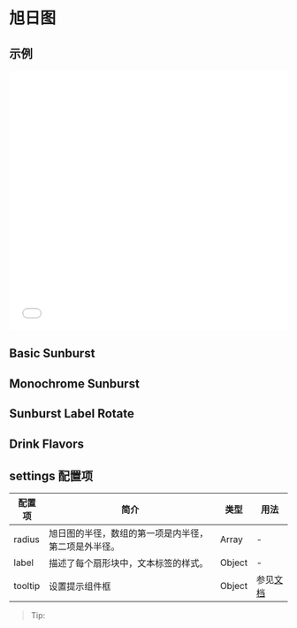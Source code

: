 # 旭日图

## 示例

<iframe width="100%" height="470" src="//jsfiddle.net/vecharts/2auLzq1c/embedded/result,html,js/?bodyColor=fff" allowfullscreen="allowfullscreen" frameborder="0"></iframe>

## Basic Sunburst

<vuep template="#basicSunburst" :options="{ theme: 'vue', lineNumbers: false }"></vuep>

<script v-pre type="text/x-template" id="basicSunburst">
<template>
  <ve-sunburst-chart :data="chartData" :settings="chartSettings"/>
</template>

<script>
 module.exports = {
    created () {
      this.chartData = {
        dimensions: {
          name: '',
          data: []
        },
        measures: [{
          name: '',
          data: [{name:'前端',children:[{name:'javascript',value:15,children:[{name:'react',value:6},{name:'vue',value:5},{name:'angular',value:4}]},{name:'css',value:10,children:[{name:'less',value:5},{name:'sass',value:1},{name:'styls',value:4}]}]},{name:'后端',children:[{name:'java',children:[{name:'spring mvc',value:10},{name:'spring boot',value:20}]}]}]
        }]
      }
      this.chartSettings = {
        radius: [0, '80%'],
        label: {
          rotate: 0
        },
        tooltip: {
          show: true
        }
      }
    }
  }
</script>

## Monochrome Sunburst

<vuep template="#monochrome" :options="{ theme: 'vue', lineNumbers: false }"></vuep>

<script v-pre type="text/x-template" id="monochrome">
<template>
  <ve-sunburst-chart :data="chartData" :settings="chartSettings"/>
</template>

<script>
 module.exports = {
    created () {
      this.chartData = {
        dimensions: {
          name: '',
          data: []
        },
        measures: [{
          name: '',
          data: [{children:[{value:5,children:[{value:1,itemStyle:{color:'#F54F4A'}},{value:2,children:[{value:1,itemStyle:{color:'#FF8C75'}}]},{children:[{value:1}]}],itemStyle:{color:'#F54F4A'}},{value:10,children:[{value:6,children:[{value:1,itemStyle:{color:'#F54F4A'}},{value:1},{value:1,itemStyle:{color:'#FF8C75'}},{value:1}],itemStyle:{color:'#FFB499'}},{value:2,children:[{value:1}],itemStyle:{color:'#FFB499'}},{children:[{value:1,itemStyle:{color:'#FF8C75'}}]}],itemStyle:{color:'#F54F4A'}}],itemStyle:{color:'#F54F4A'}},{value:9,children:[{value:4,children:[{value:2,itemStyle:{color:'#FF8C75'}},{children:[{value:1,itemStyle:{color:'#F54F4A'}}]}],itemStyle:{color:'#F54F4A'}},{children:[{value:3,children:[{value:1},{value:1,itemStyle:{color:'#FF8C75'}}]}],itemStyle:{color:'#FFB499'}}],itemStyle:{color:'#FF8C75'}},{value:7,children:[{children:[{value:1,itemStyle:{color:'#FFB499'}},{value:3,children:[{value:1,itemStyle:{color:'#FF8C75'}},{value:1}],itemStyle:{color:'#FF8C75'}},{value:2,children:[{value:1},{value:1,itemStyle:{color:'#F54F4A'}}],itemStyle:{color:'#F54F4A'}}],itemStyle:{color:'#FFB499'}}],itemStyle:{color:'#F54F4A'}},{children:[{value:6,children:[{value:1,itemStyle:{color:'#FF8C75'}},{value:2,children:[{value:2,itemStyle:{color:'#FF8C75'}}],itemStyle:{color:'#F54F4A'}},{value:1,itemStyle:{color:'#FFB499'}}],itemStyle:{color:'#FFB499'}},{value:3,children:[{value:1},{children:[{value:1,itemStyle:{color:'#FF8C75'}}]},{value:1}],itemStyle:{color:'#FFB499'}}],itemStyle:{color:'#F54F4A'}}]
        }]
      }
      this.chartSettings = {
        radius: ['15%', '80%'],
        sort: null,
        highlightPolicy: 'ancestor',
        itemStyle: {
          color: '#ddd',
          borderWidth: 2
        }
      }
    }
  }
</script>

## Sunburst Label Rotate

<vuep template="#rotateSun" :options="{ theme: 'vue', lineNumbers: false }"></vuep>

<script v-pre type="text/x-template" id="rotateSun">
<template>
  <ve-sunburst-chart :data="chartData" :settings="chartSettings" />
</template>

<script>
 module.exports = {
    created () {
      this.chartData = {
        dimensions: {
          name: '',
          data: []
        },
        measures: [{
          name: '',
          data: [{value:8,children:[{value:4,children:[{value:2},{value:1},{value:1},{value:0.5}]},{value:2}]},{value:4,children:[{children:[{value:2}]}]},{value:4,children:[{children:[{value:2}]}]},{value:3,children:[{children:[{value:1}]}]}]
        }]
      }
      this.chartSettings = {
        silent: true,
        radius: ['15%', '80%'],
        sort: null,
        highlightPolicy: 'ancestor',
        levels:[{},{itemStyle:{color:'red'},label:{rotate:'radial'}},{itemStyle:{color:'orange'},label:{rotate:'tangential'}},{itemStyle:{color:'yellow'},label:{rotate:0}}],
        label: {
          color: '#fff',
          textBorderColor: '#666',
          textBorderWidth: 2,
          borderColor: '#999',
          borderWidth: 1,
          formatter: function (param) {
            let depth = param.treePathInfo.length
            if (depth === 2) {
              return 'radial'
            } else if (depth === 3) {
              return 'tangential'
            } else if (depth === 4) {
              return '0'
            }
          }
        },
      }
    }
  }
</script>

## Drink Flavors

<vuep template="#Drink" :options="{ theme: 'vue', lineNumbers: false }"></vuep>

<script v-pre type="text/x-template" id="Drink" />
<template>
  <ve-sunburst-chart :data="chartData" :settings="chartSettings" />
</template>

<script>
 module.exports = {
    created () {
      this.chartData = {
        dimensions: {
          name: '',
          data: []
        },
        measures: [{
          name: 'Drink Flavors',
          data: [{name:'Flora',itemStyle:{color:'#da0d68'},children:[{name:'Black Tea',value:1,itemStyle:{color:'#975e6d'}},{name:'Floral',itemStyle:{color:'#e0719c'},children:[{name:'Chamomile',value:1,itemStyle:{color:'#f99e1c'}},{name:'Rose',value:1,itemStyle:{color:'#ef5a78'}},{name:'Jasmine',value:1,itemStyle:{color:'#f7f1bd'}}]}]},{name:'Fruity',itemStyle:{color:'#da1d23'},children:[{name:'Berry',itemStyle:{color:'#dd4c51'},children:[{name:'Blackberry',value:1,itemStyle:{color:'#3e0317'}},{name:'Raspberry',value:1,itemStyle:{color:'#e62969'}},{name:'Blueberry',value:1,itemStyle:{color:'#6569b0'}},{name:'Strawberry',value:1,itemStyle:{color:'#ef2d36'}}]},{name:'Dried Fruit',itemStyle:{color:'#c94a44'},children:[{name:'Raisin',value:1,itemStyle:{color:'#b53b54'}},{name:'Prune',value:1,itemStyle:{color:'#a5446f'}}]},{name:'Other Fruit',itemStyle:{color:'#dd4c51'},children:[{name:'Coconut',value:1,itemStyle:{color:'#f2684b'}},{name:'Cherry',value:1,itemStyle:{color:'#e73451'}},{name:'Pomegranate',value:1,itemStyle:{color:'#e65656'}},{name:'Pineapple',value:1,itemStyle:{color:'#f89a1c'}},{name:'Grape',value:1,itemStyle:{color:'#aeb92c'}},{name:'Apple',value:1,itemStyle:{color:'#4eb849'}},{name:'Peach',value:1,itemStyle:{color:'#f68a5c'}},{name:'Pear',value:1,itemStyle:{color:'#baa635'}}]},{name:'Citrus Fruit',itemStyle:{color:'#f7a128'},children:[{name:'Grapefruit',value:1,itemStyle:{color:'#f26355'}},{name:'Orange',value:1,itemStyle:{color:'#e2631e'}},{name:'Lemon',value:1,itemStyle:{color:'#fde404'}},{name:'Lime',value:1,itemStyle:{color:'#7eb138'}}]}]},{name:'Sour/\nFermented',itemStyle:{color:'#ebb40f'},children:[{name:'Sour',itemStyle:{color:'#e1c315'},children:[{name:'Sour Aromatics',value:1,itemStyle:{color:'#9ea718'}},{name:'Acetic Acid',value:1,itemStyle:{color:'#94a76f'}},{name:'Butyric Acid',value:1,itemStyle:{color:'#d0b24f'}},{name:'Isovaleric Acid',value:1,itemStyle:{color:'#8eb646'}},{name:'Citric Acid',value:1,itemStyle:{color:'#faef07'}},{name:'Malic Acid',value:1,itemStyle:{color:'#c1ba07'}}]},{name:'Alcohol/\nFremented',itemStyle:{color:'#b09733'},children:[{name:'Winey',value:1,itemStyle:{color:'#8f1c53'}},{name:'Whiskey',value:1,itemStyle:{color:'#b34039'}},{name:'Fremented',value:1,itemStyle:{color:'#ba9232'}},{name:'Overripe',value:1,itemStyle:{color:'#8b6439'}}]}]},{name:'Green/\nVegetative',itemStyle:{color:'#187a2f'},children:[{name:'Olive Oil',value:1,itemStyle:{color:'#a2b029'}},{name:'Raw',value:1,itemStyle:{color:'#718933'}},{name:'Green/\nVegetative',itemStyle:{color:'#3aa255'},children:[{name:'Under-ripe',value:1,itemStyle:{color:'#a2bb2b'}},{name:'Peapod',value:1,itemStyle:{color:'#62aa3c'}},{name:'Fresh',value:1,itemStyle:{color:'#03a653'}},{name:'Dark Green',value:1,itemStyle:{color:'#038549'}},{name:'Vegetative',value:1,itemStyle:{color:'#28b44b'}},{name:'Hay-like',value:1,itemStyle:{color:'#a3a830'}},{name:'Herb-like',value:1,itemStyle:{color:'#7ac141'}}]},{name:'Beany',value:1,itemStyle:{color:'#5e9a80'}}]},{name:'Other',itemStyle:{color:'#0aa3b5'},children:[{name:'Papery/Musty',itemStyle:{color:'#9db2b7'},children:[{name:'Stale',value:1,itemStyle:{color:'#8b8c90'}},{name:'Cardboard',value:1,itemStyle:{color:'#beb276'}},{name:'Papery',value:1,itemStyle:{color:'#fefef4'}},{name:'Woody',value:1,itemStyle:{color:'#744e03'}},{name:'Moldy/Damp',value:1,itemStyle:{color:'#a3a36f'}},{name:'Musty/Dusty',value:1,itemStyle:{color:'#c9b583'}},{name:'Musty/Earthy',value:1,itemStyle:{color:'#978847'}},{name:'Animalic',value:1,itemStyle:{color:'#9d977f'}},{name:'Meaty Brothy',value:1,itemStyle:{color:'#cc7b6a'}},{name:'Phenolic',value:1,itemStyle:{color:'#db646a'}}]},{name:'Chemical',itemStyle:{color:'#76c0cb'},children:[{name:'Bitter',value:1,itemStyle:{color:'#80a89d'}},{name:'Salty',value:1,itemStyle:{color:'#def2fd'}},{name:'Medicinal',value:1,itemStyle:{color:'#7a9bae'}},{name:'Petroleum',value:1,itemStyle:{color:'#039fb8'}},{name:'Skunky',value:1,itemStyle:{color:'#5e777b'}},{name:'Rubber',value:1,itemStyle:{color:'#120c0c'}}]}]},{name:'Roasted',itemStyle:{color:'#c94930'},children:[{name:'Pipe Tobacco',value:1,itemStyle:{color:'#caa465'}},{name:'Tobacco',value:1,itemStyle:{color:'#dfbd7e'}},{name:'Burnt',itemStyle:{color:'#be8663'},children:[{name:'Acrid',value:1,itemStyle:{color:'#b9a449'}},{name:'Ashy',value:1,itemStyle:{color:'#899893'}},{name:'Smoky',value:1,itemStyle:{color:'#a1743b'}},{name:'Brown, Roast',value:1,itemStyle:{color:'#894810'}}]},{name:'Cereal',itemStyle:{color:'#ddaf61'},children:[{name:'Grain',value:1,itemStyle:{color:'#b7906f'}},{name:'Malt',value:1,itemStyle:{color:'#eb9d5f'}}]}]},{name:'Spices',itemStyle:{color:'#ad213e'},children:[{name:'Pungent',value:1,itemStyle:{color:'#794752'}},{name:'Pepper',value:1,itemStyle:{color:'#cc3d41'}},{name:'Brown Spice',itemStyle:{color:'#b14d57'},children:[{name:'Anise',value:1,itemStyle:{color:'#c78936'}},{name:'Nutmeg',value:1,itemStyle:{color:'#8c292c'}},{name:'Cinnamon',value:1,itemStyle:{color:'#e5762e'}},{name:'Clove',value:1,itemStyle:{color:'#a16c5a'}}]}]},{name:'Nutty/\nCocoa',itemStyle:{color:'#a87b64'},children:[{name:'Nutty',itemStyle:{color:'#c78869'},children:[{name:'Peanuts',value:1,itemStyle:{color:'#d4ad12'}},{name:'Hazelnut',value:1,itemStyle:{color:'#9d5433'}},{name:'Almond',value:1,itemStyle:{color:'#c89f83'}}]},{name:'Cocoa',itemStyle:{color:'#bb764c'},children:[{name:'Chocolate',value:1,itemStyle:{color:'#692a19'}},{name:'Dark Chocolate',value:1,itemStyle:{color:'#470604'}}]}]},{name:'Sweet',itemStyle:{color:'#e65832'},children:[{name:'Brown Sugar',itemStyle:{color:'#d45a59'},children:[{name:'Molasses',value:1,itemStyle:{color:'#310d0f'}},{name:'Maple Syrup',value:1,itemStyle:{color:'#ae341f'}},{name:'Caramelized',value:1,itemStyle:{color:'#d78823'}},{name:'Honey',value:1,itemStyle:{color:'#da5c1f'}}]},{name:'Vanilla',value:1,itemStyle:{color:'#f89a80'}},{name:'Vanillin',value:1,itemStyle:{color:'#f37674'}},{name:'Overall Sweet',value:1,itemStyle:{color:'#e75b68'}},{name:'Sweet Aromatics',value:1,itemStyle:{color:'#d0545f'}}]}]
        }]
      }
      this.chartSettings = {
        highlightPolicy: 'ancestor',
        radius: [0, '100%'],
        sort: null,
        levels:[{},{r0:'15%',r:'35%',itemStyle:{borderWidth:2},label:{rotate:'tangential'}},{r0:'35%',r:'70%',label:{align:'right'}},{r0:'70%',r:'72%',label:{position:'outside',padding:3,silent:false},itemStyle:{borderWidth:3}}]
      }
    }
  }
</script>

## settings 配置项

| 配置项 | 简介 | 类型 | 用法 |
| --- | --- | --- | --- |
| radius | 旭日图的半径，数组的第一项是内半径，第二项是外半径。| Array | - |
| label | 描述了每个扇形块中，文本标签的样式。 | Object | - |
| tooltip | 设置提示组件框 | Object | 参见[文档](https://echarts.apache.org/zh/option.html#tooltip) |
> Tip:

